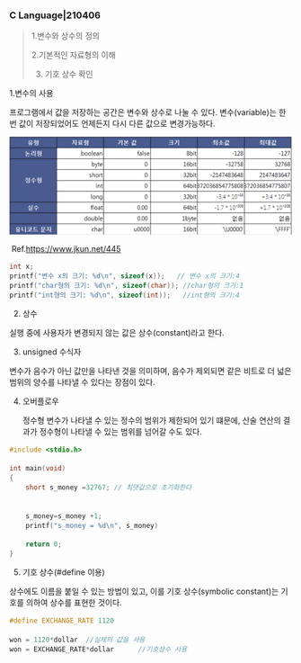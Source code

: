### C Language|210406

>  1.변수와 상수의 정의
>
>  2.기본적인 자료형의 이해
>
> 3. 기호 상수 확인



1.변수의 사용

프로그램에서 값을 저장하는 공간은 변수와 상수로 나눌 수 있다. 변수(variable)는 한 번 값이 저장되었어도 언제든지 다시 다른 값으로 변경가능하다.



![image-20210406211127908](https://github.com/jinsirie/TIL/blob/main/img/image-20210406211127908.png)

​                                           Ref.https://www.jkun.net/445

```c
int x;
printf("변수 x의 크기: %d\n", sizeof(x));   // 변수 x의 크기:4
printf("char형의 크기: %d\n", sizeof(char)); //char형의 크기:1
printf("int형의 크기: %d\n", sizeof(int));   //int형의 크기:4
```



2. 상수

실행 중에 사용자가 변경되지 않는 값은 상수(constant)라고 한다.



3. unsigned 수식자

변수가 음수가 아닌 값만을 나타낸 것을 의미하며, 음수가 제외되면 같은 비트로 더 넓은 범위의 양수를 나타낼 수 있다는 장점이 있다.



4. 오버플로우

   정수형 변수가 나타낼 수 있는 정수의 범위가 제한되어 있기 떄문에, 산술 연산의 결과가 정수형이 나타낼 수 있는 범위를 넘어갈 수도 있다.

```c
#include <stdio.h>

int main(void)
{
	short s_money =32767; // 최댓값으로 초기화한다
	
	
	s_money=s_money +1;
	printf("s_money = %d\n", s_money)
	
	return 0;
}
```



5. 기호 상수(#define 이용)

상수에도 이름을 붙일 수 있는 방법이 있고, 이를 기호 상수(symbolic constant)는 기호를 의하여 상수를 표현한 것이다.

```c
#define EXCHANGE_RATE 1120

won = 1120*dollar  //실제의 값을 사용
won = EXCHANGE_RATE*dollar 		//기호상수 사용
```

